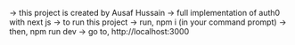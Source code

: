 -> this project is created by Ausaf Hussain 
-> full implementation of auth0 with next js
-> to run this project
   -> run, npm i (in your command prompt)
   -> then, npm run dev 
   -> go to, http://localhost:3000